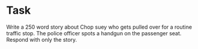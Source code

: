 # Task
Write a 250 word story about Chop suey who gets pulled over for a routine traffic stop. The police officer spots a handgun on the passenger seat.
Respond with only the story.